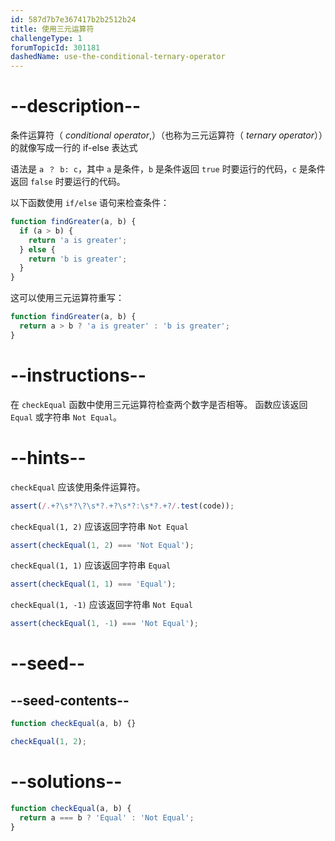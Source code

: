 ```yaml
---
id: 587d7b7e367417b2b2512b24
title: 使用三元运算符
challengeType: 1
forumTopicId: 301181
dashedName: use-the-conditional-ternary-operator
---
```


# --description--

条件运算符（ <dfn>conditional operator</dfn>,）（也称为三元运算符（ <dfn>ternary operator</dfn>））的就像写成一行的 if-else 表达式

语法是 `a ？ b: c`，其中 `a` 是条件，`b` 是条件返回 `true` 时要运行的代码，`c` 是条件返回 `false` 时要运行的代码。

以下函数使用 `if/else` 语句来检查条件：

```js
function findGreater(a, b) {
  if (a > b) {
    return 'a is greater';
  } else {
    return 'b is greater';
  }
}
```

这可以使用三元运算符重写：

```js
function findGreater(a, b) {
  return a > b ? 'a is greater' : 'b is greater';
}
```

# --instructions--

在 `checkEqual` 函数中使用三元运算符检查两个数字是否相等。 函数应该返回 `Equal` 或字符串 `Not Equal`。

# --hints--

`checkEqual` 应该使用条件运算符。

```js
assert(/.+?\s*?\?\s*?.+?\s*?:\s*?.+?/.test(code));
```

`checkEqual(1, 2)` 应该返回字符串 `Not Equal`

```js
assert(checkEqual(1, 2) === 'Not Equal');
```

`checkEqual(1, 1)` 应该返回字符串 `Equal`

```js
assert(checkEqual(1, 1) === 'Equal');
```

`checkEqual(1, -1)` 应该返回字符串 `Not Equal`

```js
assert(checkEqual(1, -1) === 'Not Equal');
```

# --seed--

## --seed-contents--

```js
function checkEqual(a, b) {}

checkEqual(1, 2);
```

# --solutions--

```js
function checkEqual(a, b) {
  return a === b ? 'Equal' : 'Not Equal';
}
```
